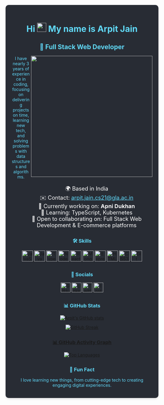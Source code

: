<div style="background-color:#282C34; color:#61DAFB; padding:20px; border-radius:10px; box-shadow: 0px 4px 6px rgba(0, 0, 0, 0.1); transition: all 0.3s ease;"> <h1 align="center">Hi <img src="https://user-images.githubusercontent.com/18350557/176309783-0785949b-9127-417c-8b55-ab5a4333674e.gif" width="30px" height="30px" alt="wave"/> My name is Arpit Jain</h1> <h2 align="center">🚀 Full Stack Web Developer</h2> 
  <img align="right" aalt="coding" width="400" src="https://user-images.githubusercontent.com/55389276/140866485-8fb1c876-9a8f-4d6a-98dc-08c4981eaf70.gif"> <p align="center">I have nearly 3 years of experience in coding, focusing on delivering projects on time, learning new tech, and solving problems with data structures and algorithms.</p> <ul style="list-style:none; text-align:center; color:#fff; font-size:18px;"> <li>🌍 Based in India</li> <li>✉️ Contact: <a href="mailto:arpit.jain.cs21@gla.ac.in" style="color:#61DAFB;">arpit.jain.cs21@gla.ac.in</a></li> <li>🚀 Currently working on: <strong>Apni Dukhan</strong></li> <li>🧠 Learning: TypeScript, Kubernetes</li> <li>🤝 Open to collaborating on: Full Stack Web Development & E-commerce platforms</li> </ul> <h3 align="center" style="margin-top:30px;">🛠 Skills</h3> <p align="center" style="animation: fadeIn 2s;"> <a href="https://developer.mozilla.org/en-US/docs/Web/JavaScript" target="_blank" rel="noreferrer"> <img src="https://raw.githubusercontent.com/danielcranney/readme-generator/main/public/icons/skills/javascript-colored.svg" width="36" height="36" alt="JavaScript" title="JavaScript" /> </a> <a href="https://www.oracle.com/java/" target="_blank" rel="noreferrer"> <img src="https://raw.githubusercontent.com/danielcranney/readme-generator/main/public/icons/skills/java-colored.svg" width="36" height="36" alt="Java" title="Java" /> </a> <a href="https://www.typescriptlang.org/" target="_blank" rel="noreferrer"> <img src="https://raw.githubusercontent.com/danielcranney/readme-generator/main/public/icons/skills/typescript-colored.svg" width="36" height="36" alt="TypeScript" title="TypeScript" /> </a> <a href="https://nodejs.org/en/" target="_blank" rel="noreferrer"> <img src="https://raw.githubusercontent.com/danielcranney/readme-generator/main/public/icons/skills/nodejs-colored.svg" width="36" height="36" alt="NodeJS" title="Node.js" /> </a> <a href="https://reactjs.org/" target="_blank" rel="noreferrer"> <img src="https://raw.githubusercontent.com/danielcranney/readme-generator/main/public/icons/skills/react-colored.svg" width="36" height="36" alt="React" title="React" /> </a> <a href="https://www.mongodb.com/" target="_blank" rel="noreferrer"> <img src="https://raw.githubusercontent.com/danielcranney/readme-generator/main/public/icons/skills/mongodb-colored.svg" width="36" height="36" alt="MongoDB" title="MongoDB" /> </a> <a href="https://expressjs.com/" target="_blank" rel="noreferrer"> <img src="https://raw.githubusercontent.com/danielcranney/readme-generator/main/public/icons/skills/express-colored-dark.svg" width="36" height="36" alt="Express" title="Express.js" /> </a> <a href="https://developer.mozilla.org/en-US/docs/Glossary/HTML5" target="_blank" rel="noreferrer"> <img src="https://raw.githubusercontent.com/danielcranney/readme-generator/main/public/icons/skills/html5-colored.svg" width="36" height="36" alt="HTML5" title="HTML5" /> </a> <a href="https://www.w3.org/TR/CSS/#css" target="_blank" rel="noreferrer"> <img src="https://raw.githubusercontent.com/danielcranney/readme-generator/main/public/icons/skills/css3-colored.svg" width="36" height="36" alt="CSS3" title="CSS3" /> </a> <a href="https://git-scm.com/" target="_blank" rel="noreferrer"> <img src="https://raw.githubusercontent.com/danielcranney/readme-generator/main/public/icons/skills/git-colored.svg" width="36" height="36" alt="Git" title="Git" /> </a> </p> <h3 align="center" style="margin-top:30px;">🔗 Socials</h3> <p align="center"> <a href="https://www.github.com/Arpit7986" target="_blank" rel="noreferrer"> <img src="https://raw.githubusercontent.com/danielcranney/readme-generator/main/public/icons/socials/github.svg" width="32" height="32" alt="GitHub" /> </a> <a href="https://www.linkedin.com/in/arpit-jain-1b9221283/" target="_blank" rel="noreferrer"> <img src="https://raw.githubusercontent.com/danielcranney/readme-generator/main/public/icons/socials/linkedin.svg" width="32" height="32" alt="LinkedIn" /> </a> <a href="https://twitter.com/yourhandle" target="_blank" rel="noreferrer"> <img src="https://raw.githubusercontent.com/danielcranney/readme-generator/main/public/icons/socials/twitter.svg" width="32" height="32" alt="Twitter" /> </a> <a href="https://www.instagram.com/yourhandle" target="_blank" rel="noreferrer"> <img src="https://raw.githubusercontent.com/danielcranney/readme-generator/main/public/icons/socials/instagram.svg" width="32" height="32" alt="Instagram" /> </a> </p> <h3 align="center" style="margin-top:30px;">📊 GitHub Stats</h3> <p align="center"> <a href="http://www.github.com/Arpit7986" target="_blank"> <img src="https://github-readme-stats.vercel.app/api?username=Arpit7986&show_icons=true&count_private=true&title_color=3382ed&text_color=ec4899&icon_color=6366f1&bg_color=22272e&hide_border=true&show_icons=true" alt="Arpit's GitHub stats" /> </a> </p> <p align="center"> <a href="http://www.github.com/Arpit7986" target="_blank"> <img src="https://github-readme-streak-stats.herokuapp.com/?user=Arpit7986&stroke=ec4899&background=22272e&ring=3382ed&fire=3382ed&currStreakNum=ec4899&currStreakLabel=3382ed&sideNums=ec4899&sideLabels=ec4899&dates=ec4899&hide_border=true" alt="GitHub Streak" /> </a> </p> <p align="center"> <a href="http://www.github.com/Arpit7986" target="_blank"> <h3 align="center" style="margin-top:30px;">📊 GitHub Activity Graph</h3>  </a> </p> <p align="center"> <a href="https://github.com/Arpit7986" target="_blank"> <img src="https://github-readme-stats.vercel.app/api/top-langs/?username=Arpit7986&langs_count=10&title_color=3382ed&text_color=ec4899&icon_color=6366f1&bg_color=22272e&hide_border=true&locale=en&custom_title=Top%20Languages" alt="Top Languages" /> </a> </p> <h3 align="center" style="margin-top:30px;">🌟 Fun Fact</h3> <p align="center">I love learning new things, from cutting-edge tech to creating engaging digital experiences.</p>
